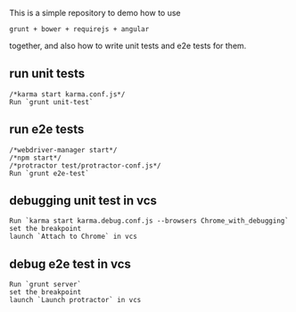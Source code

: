This is a simple repository to demo how to use 

    grunt + bower + requirejs + angular

together, and also how to write unit tests and e2e tests for them.

## run unit tests

    /*karma start karma.conf.js*/  
    Run `grunt unit-test`

## run e2e tests

    /*webdriver-manager start*/  
    /*npm start*/  
    /*protractor test/protractor-conf.js*/  
    Run `grunt e2e-test`

## debugging unit test in vcs
    Run `karma start karma.debug.conf.js --browsers Chrome_with_debugging`  
    set the breakpoint  
    launch `Attach to Chrome` in vcs

## debug e2e test in vcs
    Run `grunt server`  
    set the breakpoint  
    launch `Launch protractor` in vcs
